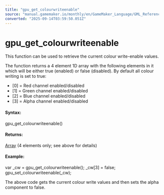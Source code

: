 ```yaml
---
title: "gpu_get_colourwriteenable"
source: "manual.gamemaker.io/monthly/en/GameMaker_Language/GML_Reference/Drawing/GPU_Control/gpu_get_colourwriteenable.htm"
converted: "2025-09-14T03:59:50.051Z"
---
```


# gpu\_get\_colourwriteenable

This function can be used to retrieve the current colour write-enable values.

The function returns a 4 element 1D array with the following elements in it which will be either true (enabled) or false (disabled). By default all colour writing is set to true:

-   \[0\] = Red channel enabled/disabled
-   \[1\] = Green channel enabled/disabled
-   \[2\] = Blue channel enabled/disabled
-   \[3\] = Alpha channel enabled/disabled

#### Syntax:

gpu\_get\_colourwriteenable()

#### Returns:

[Array](../../../GML_Overview/Arrays.md) (4 elements only; see above for details)

#### Example:

var \_cw = gpu\_get\_colourwriteenable();
\_cw\[3\] = false;
gpu\_set\_colourwriteenable(\_cw);

The above code gets the current colour write values and then sets the alpha component to false.